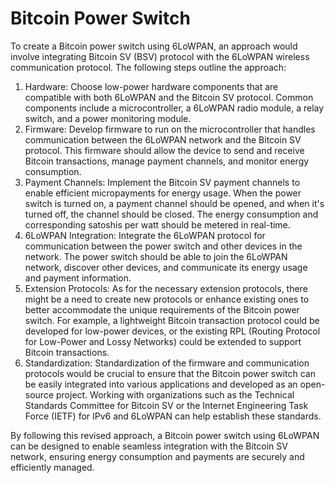 # Bitcoin Power Switch

To create a Bitcoin power switch using 6LoWPAN, an approach would involve integrating Bitcoin SV (BSV) protocol with the 6LoWPAN wireless communication protocol. The following steps outline the  approach:

1. Hardware: Choose low-power hardware components that are compatible with both 6LoWPAN and the Bitcoin SV protocol. Common components include a microcontroller, a 6LoWPAN radio module, a relay switch, and a power monitoring module.
2. Firmware: Develop firmware to run on the microcontroller that handles communication between the 6LoWPAN network and the Bitcoin SV protocol. This firmware should allow the device to send and receive Bitcoin transactions, manage payment channels, and monitor energy consumption.
3. Payment Channels: Implement the Bitcoin SV payment channels to enable efficient micropayments for energy usage. When the power switch is turned on, a payment channel should be opened, and when it's turned off, the channel should be closed. The energy consumption and corresponding satoshis per watt should be metered in real-time.
4. 6LoWPAN Integration: Integrate the 6LoWPAN protocol for communication between the power switch and other devices in the network. The power switch should be able to join the 6LoWPAN network, discover other devices, and communicate its energy usage and payment information.
5. Extension Protocols: As for the necessary extension protocols, there might be a need to create new protocols or enhance existing ones to better accommodate the unique requirements of the Bitcoin power switch. For example, a lightweight Bitcoin transaction protocol could be developed for low-power devices, or the existing RPL (Routing Protocol for Low-Power and Lossy Networks) could be extended to support Bitcoin transactions.
6. Standardization: Standardization of the firmware and communication protocols would be crucial to ensure that the Bitcoin power switch can be easily integrated into various applications and developed as an open-source project. Working with organizations such as the Technical Standards Committee for Bitcoin SV or the Internet Engineering Task Force (IETF) for IPv6 and 6LoWPAN can help establish these standards.

By following this revised approach, a Bitcoin power switch using 6LoWPAN can be designed to enable seamless integration with the Bitcoin SV network, ensuring energy consumption and payments are securely and efficiently managed.
